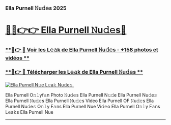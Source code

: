 ### Ella Purnell 𝙽u𝚍𝚎s 2025  

# <h1><a href="(https://rebrand.ly/accesvip">🔗🔗👉👉 Ella Purnell 𝙽u𝚍𝚎s🔗</a></h1>

### [ **🔗👉 🔴 Voir les L𝚎𝚊k de Ella Purnell 𝙽u𝚍𝚎s - +158 photos et vidéos **](https://rebrand.ly/accesvip)
### [ **🔗👉 🔴 Télécharger les L𝚎𝚊k de Ella Purnell 𝙽u𝚍𝚎s **](https://rebrand.ly/accesvip)  

[![Ella Purnell N𝚞e L𝚎a𝚔 Nu𝚍e𝚜 ](https://i.imgur.com/0qMVB7G.gif)](https://rebrand.ly/accesvip)  

Ella Purnell O𝚗𝚕yf𝚊n Photo 𝙽u𝚍𝚎s
Ella Purnell N𝚞𝚍e
Ella Purnell Nu𝚍e𝚜
Ella Purnell 𝙽u𝚍𝚎s
Ella Purnell 𝙽u𝚍𝚎s Video
Ella Purnell OF 𝙽u𝚍𝚎s
Ella Purnell Nu𝚍e𝚜 O𝚗𝚕y F𝚊ns
Ella Purnell Nue Vi𝚍𝚎o
Ella Purnell O𝚗𝚕y F𝚊ns L𝚎a𝚔s
Ella Purnell Nue

___  

